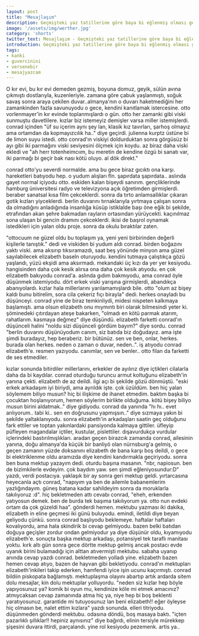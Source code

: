 ```yaml
---
layout: post
title: "Mesajlaşım"
description: Geçmişteki yaz tatillerine göre baya bi eğlenmiş olması gerekirdi, Conrad von Totenheim.
image: '/assets/img/werther.jpg'
category: 'shorts'
twitter_text: Mesajlaşım - Geçmişteki yaz tatillerine göre baya bi eğlenmiş olması gerekirdi
introduction: Geçmişteki yaz tatillerine göre baya bi eğlenmiş olması gerekirdi
tags:
- kanki
- guvercinini
- versenebir
- mesajyazcam
---
```


O kır evi, bu kır evi demeden gezmiş, boyuna domuz, geyik, sülün avına çıkmıştı dostlarıyla, kuzenleriyle. zamana göre çabuk yaşlanmıştı, soğuk savaş sonra araya çekilen duvar..almanya'nın o duvarı haketmediğini her zamankinden fazla savunuyodu o gece, kendini kanıtlamak istercesine. otto vorlenmayer'in kır evinde toplanmışlardı o gün. otto her zamanki gibi viski sunmuştu davetlilere. kızlar biz istemeyiz demişler varsa miller istemişlerdi. conrad içinden "üf su içerim aynı şey lan, klasik kız tavırları, şarhoş olmayız ama ortamdan da kopmayızcılık ha.." diye geçirdi. julienna kurptz üstüne bi de limon suyu istedi. otto conrad'ın viskiyi doldurduktan sonra görgüsüz bi ayı gibi iki parmağını viski seviyesini ölçmek için koydu. az biraz daha viski ekledi ve "ah herr totenheimcıım, bu meretin de kendine özgü bi sanatı var, iki parmağı bi geçir bak nası kötü oluyo. al dök direkt."

conrad otto'yu severdi normalde. ama bu gece biraz gıcıktı ona karşı. hareketleri batıyodu hep. o yudum alışları fln. şapırdata şapırdata.. aslında gayet normal içiyodu otto. eskiden kalan bişeydi sanırım. gençliklerinde hamburg üniversitesi radyo ve televizyona açık öğretimden girmişlerdi. beraber sanatsal kısa film çekceklerdi. sonra da tırto anlamsallıklar çıkaran gotik kızları yiyceklerdi. berlin duvarını tırnaklarıyla yırtmaya çalışan sonra da olmadığını anladığında insanlığa küsüp istiklalde başı öne eğik bi şekilde, etrafından akan şehre bakmadan rayların ortasından yürüycekti. kaçınılmaz sona ulaşan bi gencin dramını çekceklerdi. ikisi de başrol oynamak istedikleri için yalan oldu proje. sonra da okulu bıraktılar zaten.

"ottocuum ne güzel oldu bu toplaşım ya, yeni yeni birbirinden değerli kişilerle tanıştık." dedi ve viskiden bi yudum aldı conrad. birden boğazını yaktı viski. ama aksırıp tıksıramazdı, saat beş yönünde minyon ama güzel sayılabilecek elizabeth baseln oturuyodu. kendini tutmaya çalıştıkça gözü yaşlandı, yüzü ekşidi ama aksırmadı. mekandaki üç kızı da yer yer kesiyodu. hangisinden daha çok kesik alırsa ona daha çok kesik atıyodu. en çok elizabeth bakıyodu conrad'a. aslında gıdım bakmıyodu, ama conrad öyle düşünmek istemiyodu. dört erkek viski yarışına girmişlerdi, abandıkça abanıyolardı. kızlar hala millerlarını yarılamamışlardı bile. otto "olum az bişey kaldı bunu bitirelim, sora cila çekeriz fıçı birayla" dedi. herkes onayladı bu düşünceyi. conrad yine de biraz temkinliydi, midesi nispeten kalkmaya başlamıştı. ama olsun elizabeth onu mıymıntı biri olarak bilmesindi yeter ki. şöminedeki çıtırdayan ateşe bakarken, "olmadı en kötü parmak atarım, rahatlarım. kasmaya değmez" diye düşündü. elizabeth farketti conrad'ın düşünceli halini "noldu sizi düşünceli gördüm bayım?" diye sordu. conrad "berlin duvarını düşünüyodum canım, siz batıda biz doğudayız. ama işte şimdi buradayız, hep beraberiz. bir bütünüz. sen ve ben, onlar, herkes. burada olan herkes. neden o zaman o duvar, neden..". iş atıyodu conrad elizabeth'e. resmen yazıyodu. canımlar, sen ve benler.. otto filan da farketti de ses etmediler.

kızlar sonunda bitirdiler millerlarını, erkekler de ayılırız diye içtikleri cilalarla daha da bi kaydılar. conrad oturduğu turuncu armut koltuğunu elizabeth'in yanına çekti. elizabeth de az deildi. ilgi açı bi şekilde gözü dönmüştü. "eski erkek arkadaşım iyi biriydi, ama ayrıldık işte. çok üzüldüm. ben hiç yalan söylemem biliyo musun? hiç bi ilişkime de ihanet etmedim. baktım başka bi çocuktan hoşlanıyorum, hemen söylerim birlikte olduğuma. kötü bişey biliyo musun birini aldatmak.." diye gidiyodu. conrad da yanında "hı hı.. evet anlıyorum.. tabi ki.. sen en doğrusunu yapmışsın.." diye sızmaya yakın bi şekilde yaltaklanıyodu. sonra elizabeth'in arkadaşları saatin geç olduğunu fark ettiler ve toptan yakınlardaki pansiyonda kalmaya gittiler. üfleyip püfleyen magandalar içtiler, kustular, pislettiler. dışavurdukça vurdular içlerindeki bastırılmışlıkları.
aradan geçen birazcık zamanda conrad, ailesinin yanına, doğu almanya'da küçük bir banliyö olan nürnsburg'a gelmiş, o geçen zamanın yüzde doksanını elizabeth de bana karşı boş deildi, o gece bi elektriklenme oldu aramızda diye kendini kandırmakla geçiriyodu. sonra ben buna mektup yazayım dedi. oturdu başına masanın. "nbr, napiosun. ben de bizimkilerle evdeyim. çok baydım yaw. sen şimdi eğleniyosundur:D" yazdı, verdi postacıya. yaklaşık bir ay sonra geri mektup geldi. yırtarcasına heyecanla açtı conrad, "napıyım ya ben de ailemle babanemlerim yazlığındayım. güneş batana kadar sahildeyim sonra da moruklarla takılıyoruz :d". hiç bekletmeden attı cevabı conrad, "eheh, erkenden yatıyosun demek. ben de burda tek başıma takılıyorum ya. otto nun evdeki ortam da çok güzeldi haa". gönderdi hemen. mektubu yazması iki dakika, elizabeth in eline geçmesi iki günü buluyodu. emindi, iletildi diye beyan geliyodu çünkü. sonra conrad başlıyodu beklemeye. haftalar haftaları kovalıyordu, ama hala skindirik bi cevap gelmiyodu. bazen belki batıdan doğuya geçişler zordur ondan gelmiyodur ya diye düşünür oldu, kıyamıyodu elizabeth'e. sonuçta başka mektup arkadaşı, potansiyel tek taraflı manitası yoktu. kırk altı gün sonra gece dörtte mektup gelmiş ancak postacı evde uyanık birini bulamadığı için alttan atıvermişti mektubu. sabaha uyanıp anında cevap yazdı conrad. bekletmeden yolladı yine. elizabeth bazen hemen cevap atıyo, bazen de hayvan gibi bekletiyodu. conrad'ın mektupları elizabeth'inkileri takip ederken, hamfendi iyice işin ucunu kaçırmıştı. conrad bildiin piskopata bağlamıştı. mektuplaşma olayını abartıp artık ardarda sitem dolu mesajlar, kin dolu mektuplar yolluyordu. "neden siz kızlar hep böyle yapıyosunuz ya? komik bi oyun mu, kendinize köle mi etmek amacınız? atmıycaksan cevap zamanında atma hiç ya, niye hep bi boş beklenti yaratıyosunuz. garantide mi tutuyosunuz lan beni elizabeth!! eğer öyleyse hiç olmasın be, nalet ettim kızlara" yazdı sonunda. elleri titriyodu. düşünmeden gönderdi mektubu. odasına döndü, boş masaya baktı. "içten pazarlıklı şıllıklar!! hepiniz aynısınız" diye bağırdı, elinin tersiyle mürekkep şişesini duvara ittirdi, parçalandı. yine rol kesiyodu pezemenk. artis ya..
